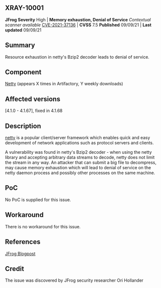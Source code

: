 ## XRAY-10001
**JFrog Severity** High | **Memory exhaustion, Denial of Service**
*Contextual scanner available*
[CVE-2021-37136](https://nvd.nist.gov/vuln/detail/CVE-2021-37136) | **CVSS** 7.5
**Published** 09/09/21 | **Last updated** 09/09/21

Summary
-------------------
Resource exhaustion in netty's Bzip2 decoder leads to denial of service.

Component
-------------------
[Netty](https://github.com/netty/netty) (appears X times in Artifactory, Y weekly downloads)

Affected versions
-------------------
[4.1.0 - 4.1.67], fixed in 4.1.68

Description
-------------------
[netty](https://github.com/netty/netty) is a popular client/server framework which enables quick and easy development of network applications such as protocol servers and clients.

A vulnerability was found in netty's Bzip2 decoder - when using the netty library and accepting arbitrary data streams to decode, netty does not limit the stream in any way.
An attacker that can submit a big file to decompress, may cause memory exhaustion which will lead to denial of service on the netty daemon process and possibly other processes on the same machine.

PoC
-------------------
No PoC is supplied for this issue.

Workaround
-------------------
There is no workaround for this issue.

References
-------------------
[JFrog Blogpost](https://jfrog.com/blog/cve-2021-37136-cve-2021-37137-denial-of-service-dos-in-nettys-decompressors/)

Credit
-------------------
The issue was discovered by JFrog security researcher Ori Hollander
